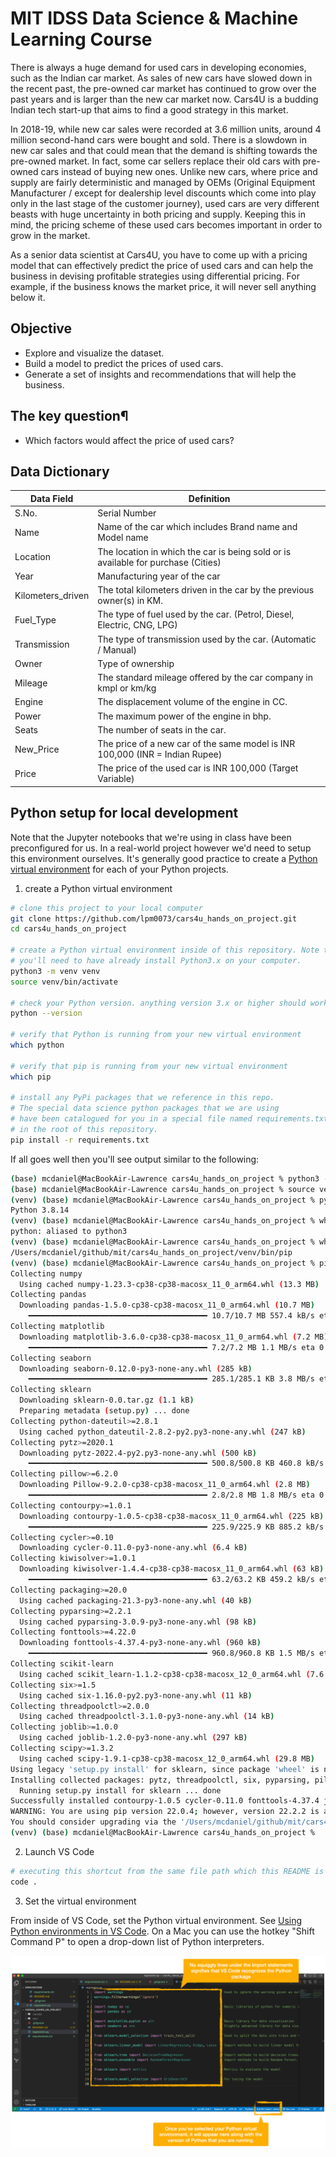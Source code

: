 # MIT IDSS Data Science & Machine Learning Course

There is always a huge demand for used cars in developing economies, such as the Indian car market. As sales of new cars have slowed down in the recent past, the pre-owned car market has continued to grow over the past years and is larger than the new car market now. Cars4U is a budding Indian tech start-up that aims to find a good strategy in this market.

In 2018-19, while new car sales were recorded at 3.6 million units, around 4 million second-hand cars were bought and sold. There is a slowdown in new car sales and that could mean that the demand is shifting towards the pre-owned market. In fact, some car sellers replace their old cars with pre-owned cars instead of buying new ones. Unlike new cars, where price and supply are fairly deterministic and managed by OEMs (Original Equipment Manufacturer / except for dealership level discounts which come into play only in the last stage of the customer journey), used cars are very different beasts with huge uncertainty in both pricing and supply. Keeping this in mind, the pricing scheme of these used cars becomes important in order to grow in the market.

As a senior data scientist at Cars4U, you have to come up with a pricing model that can effectively predict the price of used cars and can help the business in devising profitable strategies using differential pricing. For example, if the business knows the market price, it will never sell anything below it.

## Objective

- Explore and visualize the dataset.
- Build a model to predict the prices of used cars.
- Generate a set of insights and recommendations that will help the business.

## The key question¶

- Which factors would affect the price of used cars?

## Data Dictionary

| Data Field  | Definition  |
|---|---|
| S.No.   | Serial Number  |
| Name  | Name of the car which includes Brand name and Model name  |
| Location  | The location in which the car is being sold or is available for purchase (Cities)  |
| Year  | Manufacturing year of the car  |
| Kilometers_driven  | The total kilometers driven in the car by the previous owner(s) in KM.  |
| Fuel_Type  | The type of fuel used by the car. (Petrol, Diesel, Electric, CNG, LPG)  |
| Transmission  | The type of transmission used by the car. (Automatic / Manual)  |
| Owner  | Type of ownership  |
| Mileage  | The standard mileage offered by the car company in kmpl or km/kg  |
| Engine  | The displacement volume of the engine in CC.  |
| Power  | The maximum power of the engine in bhp.  |
| Seats  | The number of seats in the car. |
| New_Price  | The price of a new car of the same model is INR 100,000 (INR = Indian Rupee)  |
| Price  | The price of the used car is INR 100,000 (Target Variable)  |

## Python setup for local development

Note that the Jupyter notebooks that we're using in class have been preconfigured for us. In a real-world project
however we'd need to setup this environment ourselves. It's generally good practice to create a [Python virtual environment](https://docs.python.org/3/library/venv.html) for each of your Python projects.

1. create a Python virtual environment

  ```bash
  # clone this project to your local computer
  git clone https://github.com/lpm0073/cars4u_hands_on_project.git
  cd cars4u_hands_on_project

  # create a Python virtual environment inside of this repository. Note that
  # you'll need to have already install Python3.x on your computer.
  python3 -m venv venv
  source venv/bin/activate

  # check your Python version. anything version 3.x or higher should work fine
  python --version

  # verify that Python is running from your new virtual environment
  which python

  # verify that pip is running from your new virtual environment
  which pip

  # install any PyPi packages that we reference in this repo.
  # The special data science python packages that we are using
  # have been catalogued for you in a special file named requirements.txt
  # in the root of this repository. 
  pip install -r requirements.txt
  ```

  If all goes well then you'll see output similar to the following:

  ```bash
  (base) mcdaniel@MacBookAir-Lawrence cars4u_hands_on_project % python3 -m venv venv
  (base) mcdaniel@MacBookAir-Lawrence cars4u_hands_on_project % source venv/bin/activate
  (venv) (base) mcdaniel@MacBookAir-Lawrence cars4u_hands_on_project % python --version
  Python 3.8.14
  (venv) (base) mcdaniel@MacBookAir-Lawrence cars4u_hands_on_project % which python
  python: aliased to python3
  (venv) (base) mcdaniel@MacBookAir-Lawrence cars4u_hands_on_project % which pip
  /Users/mcdaniel/github/mit/cars4u_hands_on_project/venv/bin/pip
  (venv) (base) mcdaniel@MacBookAir-Lawrence cars4u_hands_on_project % pip install -r requirements.txt
  Collecting numpy
    Using cached numpy-1.23.3-cp38-cp38-macosx_11_0_arm64.whl (13.3 MB)
  Collecting pandas
    Downloading pandas-1.5.0-cp38-cp38-macosx_11_0_arm64.whl (10.7 MB)
      ━━━━━━━━━━━━━━━━━━━━━━━━━━━━━━━━━━━━━━━━ 10.7/10.7 MB 557.4 kB/s eta 0:00:00
  Collecting matplotlib
    Downloading matplotlib-3.6.0-cp38-cp38-macosx_11_0_arm64.whl (7.2 MB)
      ━━━━━━━━━━━━━━━━━━━━━━━━━━━━━━━━━━━━━━━━ 7.2/7.2 MB 1.1 MB/s eta 0:00:00
  Collecting seaborn
    Downloading seaborn-0.12.0-py3-none-any.whl (285 kB)
      ━━━━━━━━━━━━━━━━━━━━━━━━━━━━━━━━━━━━━━━━ 285.1/285.1 KB 3.8 MB/s eta 0:00:00
  Collecting sklearn
    Downloading sklearn-0.0.tar.gz (1.1 kB)
    Preparing metadata (setup.py) ... done
  Collecting python-dateutil>=2.8.1
    Using cached python_dateutil-2.8.2-py2.py3-none-any.whl (247 kB)
  Collecting pytz>=2020.1
    Downloading pytz-2022.4-py2.py3-none-any.whl (500 kB)
      ━━━━━━━━━━━━━━━━━━━━━━━━━━━━━━━━━━━━━━━━ 500.8/500.8 KB 460.8 kB/s eta 0:00:00
  Collecting pillow>=6.2.0
    Downloading Pillow-9.2.0-cp38-cp38-macosx_11_0_arm64.whl (2.8 MB)
      ━━━━━━━━━━━━━━━━━━━━━━━━━━━━━━━━━━━━━━━━ 2.8/2.8 MB 1.8 MB/s eta 0:00:00
  Collecting contourpy>=1.0.1
    Downloading contourpy-1.0.5-cp38-cp38-macosx_11_0_arm64.whl (225 kB)
      ━━━━━━━━━━━━━━━━━━━━━━━━━━━━━━━━━━━━━━━━ 225.9/225.9 KB 885.2 kB/s eta 0:00:00
  Collecting cycler>=0.10
    Downloading cycler-0.11.0-py3-none-any.whl (6.4 kB)
  Collecting kiwisolver>=1.0.1
    Downloading kiwisolver-1.4.4-cp38-cp38-macosx_11_0_arm64.whl (63 kB)
      ━━━━━━━━━━━━━━━━━━━━━━━━━━━━━━━━━━━━━━━━ 63.2/63.2 KB 459.2 kB/s eta 0:00:00
  Collecting packaging>=20.0
    Using cached packaging-21.3-py3-none-any.whl (40 kB)
  Collecting pyparsing>=2.2.1
    Using cached pyparsing-3.0.9-py3-none-any.whl (98 kB)
  Collecting fonttools>=4.22.0
    Downloading fonttools-4.37.4-py3-none-any.whl (960 kB)
      ━━━━━━━━━━━━━━━━━━━━━━━━━━━━━━━━━━━━━━━━ 960.8/960.8 KB 1.5 MB/s eta 0:00:00
  Collecting scikit-learn
    Using cached scikit_learn-1.1.2-cp38-cp38-macosx_12_0_arm64.whl (7.6 MB)
  Collecting six>=1.5
    Using cached six-1.16.0-py2.py3-none-any.whl (11 kB)
  Collecting threadpoolctl>=2.0.0
    Using cached threadpoolctl-3.1.0-py3-none-any.whl (14 kB)
  Collecting joblib>=1.0.0
    Using cached joblib-1.2.0-py3-none-any.whl (297 kB)
  Collecting scipy>=1.3.2
    Using cached scipy-1.9.1-cp38-cp38-macosx_12_0_arm64.whl (29.8 MB)
  Using legacy 'setup.py install' for sklearn, since package 'wheel' is not installed.
  Installing collected packages: pytz, threadpoolctl, six, pyparsing, pillow, numpy, kiwisolver, joblib, fonttools, cycler, scipy, python-dateutil, packaging, contourpy, scikit-learn, pandas, matplotlib, sklearn, seaborn
    Running setup.py install for sklearn ... done
  Successfully installed contourpy-1.0.5 cycler-0.11.0 fonttools-4.37.4 joblib-1.2.0 kiwisolver-1.4.4 matplotlib-3.6.0 numpy-1.23.3 packaging-21.3 pandas-1.5.0 pillow-9.2.0 pyparsing-3.0.9 python-dateutil-2.8.2 pytz-2022.4 scikit-learn-1.1.2 scipy-1.9.1 seaborn-0.12.0 six-1.16.0 sklearn-0.0 threadpoolctl-3.1.0
  WARNING: You are using pip version 22.0.4; however, version 22.2.2 is available.
  You should consider upgrading via the '/Users/mcdaniel/github/mit/cars4u_hands_on_project/venv/bin/python3.8 -m pip install --upgrade pip' command.
  (venv) (base) mcdaniel@MacBookAir-Lawrence cars4u_hands_on_project % 
  ```

2. Launch VS Code

  ```bash
  # executing this shortcut from the same file path which this README is located *should* simultaneously open VS Code and this project.
  code . 
  ```

3. Set the virtual environment

  From inside of VS Code, set the Python virtual environment. See [Using Python environments in VS Code](https://code.visualstudio.com/docs/python/environments). On a Mac you can use the hotkey "Shift Command P" to open a drop-down list of Python interpreters.

  ![Python virtual environment](./doc/python-virtual-environment.png "Python Virtual Environment")
  